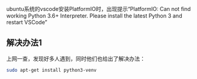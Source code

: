ubuntu系统的vscode安装PlatformIO时，出现提示“PlatformIO: Can not find working Python 3.6+ Interpreter. Please install the latest Python 3 and restart VSCode”
## **解决办法1**
上网一查，发现好多人遇到，同时他们也给出了解决办法：
```bash
sudo apt-get install python3-venv
```